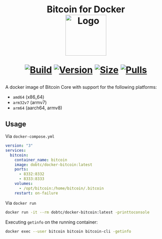 <h1 align="center">Bitcoin for Docker<br />
<div align="center">
<img src="https://avatars.githubusercontent.com/u/133400625?s=200&v=4" title="Logo" style="max-width:100%;" width="128" />
</div>
<div align="center">

[![Build]][build_url]
[![Version]][tag_url]
[![Size]][tag_url]
[![Pulls]][hub_url]

</div></h1>

A docker image of Bitcoin Core with support for the following platforms:

* `amd64` (x86_64)
* `arm32v7` (armv7)
* `arm64` (aarch64, armv8)

## Usage

Via `docker-compose.yml`

```yaml
version: "3"
services:
  bitcoin:
    container_name: bitcoin
    image: dobtc/docker-bitcoin:latest
    ports:
      - 8332:8332
      - 8333:8333
    volumes:
      - /opt/bitcoin:/home/bitcoin/.bitcoin
    restart: on-failure
```

Via `docker run`

```bash
docker run -it --rm dobtc/docker-bitcoin:latest -printtoconsole
```

Executing `getinfo` on the running container:

```bash
docker exec --user bitcoin bitcoin bitcoin-cli -getinfo
```

[build_url]: https://github.com/dobtc/bitcoin/
[hub_url]: https://hub.docker.com/r/dobtc/docker-bitcoin
[tag_url]: https://hub.docker.com/r/dobtc/docker-bitcoin/tags

[Build]: https://github.com/dobtc/bitcoin/actions/workflows/build.yml/badge.svg
[Size]: https://img.shields.io/docker/image-size/dobtc/docker-bitcoin/latest?color=066da5&label=size
[Pulls]: https://img.shields.io/docker/pulls/dobtc/docker-bitcoin.svg?style=flat&label=pulls&logo=docker
[Version]: https://img.shields.io/docker/v/dobtc/docker-bitcoin/latest?arch=amd64&sort=semver&color=066da5
